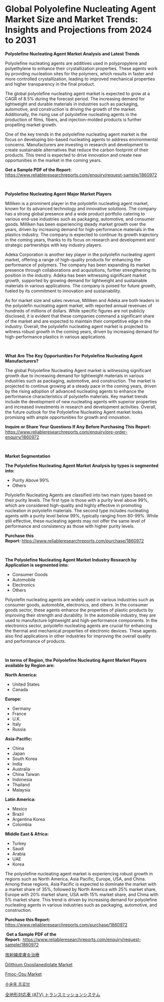 <p><h1>Global Polyolefine Nucleating Agent Market Size and Market Trends: Insights and Projections from 2024 to 2031</h1></p><p><strong>Polyolefine Nucleating Agent Market Analysis and Latest Trends</strong></p>
<p><p>Polyolefine nucleating agents are additives used in polypropylene and polyethylene to enhance their crystallization properties. These agents work by providing nucleation sites for the polymers, which results in faster and more controlled crystallization, leading to improved mechanical properties and higher transparency in the final product.</p><p>The global polyolefine nucleating agent market is expected to grow at a CAGR of 8.5% during the forecast period. The increasing demand for lightweight and durable materials in industries such as packaging, automotive, and construction is driving the growth of the market. Additionally, the rising use of polyolefine nucleating agents in the production of films, fibers, and injection-molded products is further propelling market growth.</p><p>One of the key trends in the polyolefine nucleating agent market is the focus on developing bio-based nucleating agents to address environmental concerns. Manufacturers are investing in research and development to create sustainable alternatives that reduce the carbon footprint of their products. This trend is expected to drive innovation and create new opportunities in the market in the coming years.</p></p>
<p><strong>Get a Sample PDF of the Report:&nbsp;</strong> <a href="https://www.reliableresearchreports.com/enquiry/request-sample/1860972">https://www.reliableresearchreports.com/enquiry/request-sample/1860972</a></p>
<p>&nbsp;</p>
<p><strong>Polyolefine Nucleating Agent Major Market Players</strong></p>
<p><p>Milliken is a prominent player in the polyolefin nucleating agent market, known for its advanced technology and innovative solutions. The company has a strong global presence and a wide product portfolio catering to various end-use industries such as packaging, automotive, and consumer goods. Milliken has been experiencing steady market growth over the years, driven by increasing demand for high-performance materials in the plastics industry. The company is expected to continue its growth trajectory in the coming years, thanks to its focus on research and development and strategic partnerships with key industry players.</p><p>Adeka Corporation is another key player in the polyolefin nucleating agent market, offering a range of high-quality products for enhancing the performance of polymers. The company has been expanding its market presence through collaborations and acquisitions, further strengthening its position in the industry. Adeka has been witnessing significant market growth, supported by growing demand for lightweight and sustainable materials in various applications. The company is poised for future growth, fueled by its commitment to innovation and sustainability.</p><p>As for market size and sales revenue, Milliken and Adeka are both leaders in the polyolefin nucleating agent market, with reported annual revenues of hundreds of millions of dollars. While specific figures are not publicly disclosed, it is evident that these companies command a significant share of the market and are expected to maintain their competitive edge in the industry. Overall, the polyolefin nucleating agent market is projected to witness robust growth in the coming years, driven by increasing demand for high-performance plastics in various applications.</p></p>
<p>&nbsp;</p>
<p><strong>What Are The Key Opportunities For Polyolefine Nucleating Agent Manufacturers?</strong></p>
<p><p>The global Polyolefine Nucleating Agent market is witnessing significant growth due to increasing demand for lightweight materials in various industries such as packaging, automotive, and construction. The market is projected to continue growing at a steady pace in the coming years, driven by the rising adoption of advanced nucleating agents to enhance the performance characteristics of polyolefin materials. Key market trends include the development of new nucleating agents with superior properties and increased investments in research and development activities. Overall, the future outlook for the Polyolefine Nucleating Agent market looks promising with ample opportunities for growth and innovation.</p></p>
<p><strong>Inquire or Share Your Questions If Any Before Purchasing This Report:</strong> <a href="https://www.reliableresearchreports.com/enquiry/pre-order-enquiry/1860972">https://www.reliableresearchreports.com/enquiry/pre-order-enquiry/1860972</a></p>
<p>&nbsp;</p>
<p><strong>Market Segmentation</strong></p>
<p><strong>The Polyolefine Nucleating Agent Market Analysis by types is segmented into:</strong></p>
<p><ul><li>Purity Above 99%</li><li>Others</li></ul></p>
<p><p>Polyolefin Nucleating Agents are classified into two main types based on their purity levels. The first type is those with a purity level above 99%, which are considered high-quality and highly effective in promoting nucleation in polyolefin materials. The second type includes nucleating agents with a purity level below 99%, typically ranging from 80-99%. While still effective, these nucleating agents may not offer the same level of performance and consistency as those with higher purity levels.</p></p>
<p><strong>Purchase this Report:&nbsp;</strong><a href="https://www.reliableresearchreports.com/purchase/1860972">https://www.reliableresearchreports.com/purchase/1860972</a></p>
<p>&nbsp;</p>
<p><strong>The Polyolefine Nucleating Agent Market Industry Research by Application is segmented into:</strong></p>
<p><ul><li>Consumer Goods</li><li>Automobile</li><li>Electronics</li><li>Others</li></ul></p>
<p><p>Polyolefin nucleating agents are widely used in various industries such as consumer goods, automobile, electronics, and others. In the consumer goods sector, these agents enhance the properties of plastic products by improving their strength and durability. In the automobile industry, they are used to manufacture lightweight and high-performance components. In the electronics sector, polyolefin nucleating agents are crucial for enhancing the thermal and mechanical properties of electronic devices. These agents also find applications in other industries for improving the overall quality and performance of products.</p></p>
<p>&nbsp;</p>
<p><strong>In terms of Region, the Polyolefine Nucleating Agent Market Players available by Region are:</strong></p>
<p>
    <p> <strong> North America: </strong>
        <ul>
            <li>United States</li>
            <li>Canada</li>
        </ul>
        </p> 
    <p> <strong> Europe: </strong>
        <ul>
            <li>Germany</li>
            <li>France</li>
            <li>U.K.</li>
            <li>Italy</li>
            <li>Russia</li>
        </ul>
        </p> 
    <p> <strong> Asia-Pacific: </strong>
        <ul>
            <li>China</li>
            <li>Japan</li>
            <li>South Korea</li>
            <li>India</li>
            <li>Australia</li>
            <li>China Taiwan</li>
            <li>Indonesia</li>
            <li>Thailand</li>
            <li>Malaysia</li>
        </ul>
        </p> 
    <p> <strong> Latin America: </strong>
        <ul>
            <li>Mexico</li>
            <li>Brazil</li>
            <li>Argentina Korea</li>
            <li>Colombia</li>
        </ul>
        </p> 
    <p> <strong> Middle East & Africa: </strong>
        <ul>
            <li>Turkey</li>
            <li>Saudi</li>
            <li>Arabia</li>
            <li>UAE</li>
            <li>Korea</li>
        </ul>
    </p>
    </p>
<p><p>The polyolefine nucleating agent market is experiencing robust growth in regions such as North America, Asia Pacific, Europe, USA, and China. Among these regions, Asia Pacific is expected to dominate the market with a market share of 35%, followed by North America with 25% market share, Europe with 20% market share, USA with 15% market share, and China with 5% market share. This trend is driven by increasing demand for polyolefine nucleating agents in various industries such as packaging, automotive, and construction.</p></p>
<p><strong>Purchase this Report: </strong><a href="https://www.reliableresearchreports.com/purchase/1860972">https://www.reliableresearchreports.com/purchase/1860972</a></p>
<p>&nbsp;<strong>Get a Sample PDF of the Report:&nbsp;&nbsp;</strong><a href="https://www.reliableresearchreports.com/enquiry/request-sample/1860972">https://www.reliableresearchreports.com/enquiry/request-sample/1860972</a></p>
<p><strong></strong></p>
<p><p><a href="https://medium.com/@craigurcottrte8/%E3%83%A9%E3%82%B8%E3%82%AA%E3%83%87%E3%83%AB%E3%83%9E%E3%83%86%E3%82%A3%E3%83%86%E3%82%A3%E3%82%B9%E6%B2%BB%E7%99%82%E5%B8%82%E5%A0%B4%E3%81%AE%E5%88%86%E6%9E%90%E3%81%A8%E3%82%B5%E3%82%A4%E3%82%BA%E4%BA%88%E6%B8%AC-2024%E5%B9%B4%E3%81%8B%E3%82%892031%E5%B9%B4%E3%81%BE%E3%81%A7%E3%81%AE%E6%9C%9F%E9%96%93-3f847676ec2e">放射線皮膚炎治療</a></p><p><a href="https://github.com/RoccoManning/Market-Research-Report-List-4/blob/main/dilithium-oxosilanediolate-market.md">Dilithium Oxosilanediolate Market</a></p><p><a href="https://github.com/gulaimolin/Market-Research-Report-List-3/blob/main/fmoc-osu-market.md">Fmoc-Osu Market</a></p><p><a href="https://medium.com/@minimini78678/%EC%88%98%EC%88%A0-%ED%94%84%EB%A1%9C%EB%B8%8C-%EC%8B%9C%EC%9E%A5-%EC%A0%90%EC%9C%A0%EC%9C%A8-%EC%A7%84%ED%99%94-%EB%B0%8F-%EC%8B%9C%EC%9E%A5-%EC%84%B1%EC%9E%A5-%ED%8A%B8%EB%A0%8C%EB%93%9C-2024-2031-5feec76dd3ef">수술용 프로브</a></p><p><a href="https://medium.com/@johneahan44556754/%E3%82%AA%E3%83%BC%E3%83%AB%E3%83%86%E3%83%AC%E3%82%A4%E3%83%B3%E3%83%93%E3%83%BC%E3%82%AF%E3%83%AB-atv-%E3%83%88%E3%83%A9%E3%83%B3%E3%82%B9%E3%83%9F%E3%83%83%E3%82%B7%E3%83%A7%E3%83%B3%E3%82%B7%E3%82%B9%E3%83%86%E3%83%A0%E3%81%AE%E5%B8%82%E5%A0%B4%E8%A6%8F%E6%A8%A1%E3%81%A8%E5%B8%82%E5%A0%B4%E5%8B%95%E5%90%91-%E5%AE%8C%E5%85%A8%E3%81%AA%E7%94%A3%E6%A5%AD%E6%A6%82%E8%A6%81-2024%E5%B9%B4%E3%81%8B%E3%82%892031%E5%B9%B4-48684228895b">全地形対応車 (ATV) トランスミッションシステム</a></p></p>